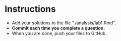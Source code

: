 # Instructions
- Add your solutions to the file "./analysis/lab1.Rmd".
- **Commit each time you complete a question.**
- When you are done, push your files to GitHub.

